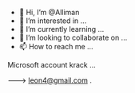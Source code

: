 - 👋 Hi, I’m @Alliman
- 👀 I’m interested in ...
- 🌱 I’m currently learning ...
- 💞️ I’m looking to collaborate on ...
- 📫 How to reach me ...

<!---
Alliman/Alliman is a ✨ special ✨ repository because its `README.md` (this file) appears on your GitHub profile.
You can click the Preview link to take a look at your changes.
---> Microsoft account krack ...
---> leon4@gmail.com .
